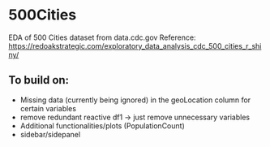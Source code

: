 # 500Cities
EDA of 500 Cities dataset from data.cdc.gov
Reference: https://redoakstrategic.com/exploratory_data_analysis_cdc_500_cities_r_shiny/

## To build on: 
* Missing data (currently being ignored) in the geoLocation column for certain variables
* remove redundant reactive df1 -> just remove unnecessary variables 
* Additional functionalities/plots (PopulationCount)
* sidebar/sidepanel